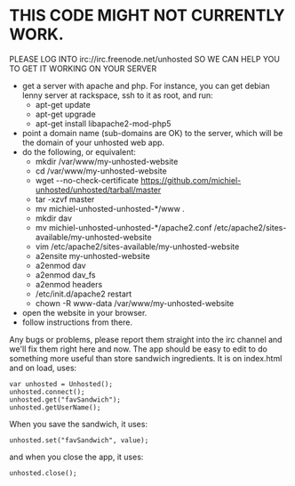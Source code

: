 THIS CODE MIGHT NOT CURRENTLY WORK.
======================

PLEASE LOG INTO irc://irc.freenode.net/unhosted SO WE CAN HELP YOU TO GET IT WORKING ON YOUR SERVER

* get a server with apache and php. For instance, you can get debian lenny server at rackspace, ssh to it as root, and run:
  * apt-get update
  * apt-get upgrade
  * apt-get install libapache2-mod-php5
* point a domain name (sub-domains are OK) to the server, which will be the domain of your unhosted web app.
* do the following, or equivalent:
  * mkdir /var/www/my-unhosted-website
  * cd /var/www/my-unhosted-website
  * wget --no-check-certificate https://github.com/michiel-unhosted/unhosted/tarball/master
  * tar -xzvf master
  * mv michiel-unhosted-unhosted-*/www .
  * mkdir dav
  * mv michiel-unhosted-unhosted-*/apache2.conf /etc/apache2/sites-available/my-unhosted-website
  * vim /etc/apache2/sites-available/my-unhosted-website
  * a2ensite my-unhosted-website
  * a2enmod dav
  * a2enmod dav_fs
  * a2enmod headers
  * /etc/init.d/apache2 restart
  * chown -R www-data /var/www/my-unhosted-website
* open the website in your browser.
* follow instructions from there.

Any bugs or problems, please report them straight into the irc channel and we'll fix them right here and now.
The app should be easy to edit to do something more useful than store sandwich ingredients. It is on index.html 
and on load, uses:

	var unhosted = Unhosted();
	unhosted.connect();
	unhosted.get("favSandwich");
	unhosted.getUserName();

When you save the sandwich, it uses:

	unhosted.set("favSandwich", value);


and when you close the app, it uses:

	unhosted.close();
